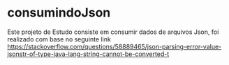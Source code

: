# consumindoJson
Este projeto de Estudo consiste em consumir dados de arquivos Json, foi realizado com base no seguinte link https://stackoverflow.com/questions/58889465/json-parsing-error-value-jsonstr-of-type-java-lang-string-cannot-be-converted-t

